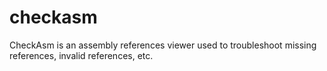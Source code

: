 # checkasm
CheckAsm is an assembly references viewer used to troubleshoot missing references, invalid references, etc.
